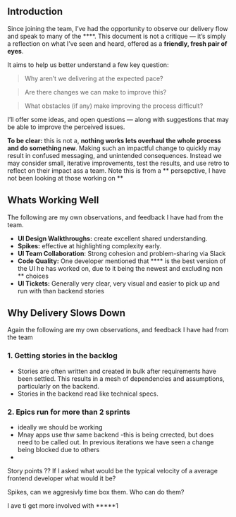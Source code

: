 ## Introduction

Since joining the team, I’ve had the opportunity to observe our delivery flow and speak to many of the ****. This document is not a critique — it’s simply a reflection on what I’ve seen and heard, offered as a __friendly, fresh pair of eyes__.

It aims to help us better understand a few key question:

> Why aren’t we delivering at the expected pace?

> Are there changes we can make to improve this?

> What obstacles (if any) make improving the process difficult?

I’ll offer some ideas, and open questions — along with suggestions that may be able to improve the perceived issues.

__To be clear:__ this is not a, __nothing works lets overhaul the whole process and do something new__. Making such an impactful change to quickly may result in confused messaging, and unintended consequences. Instead we may consider small, iterative improvements, test the results, and use retro to reflect on their impact ass a team. Note this is from a ** persepctive, I have not been looking at those working on **


## Whats Working Well
The following are my own observations, and feedback I have had from the team.

* __UI Design Walkthroughs:__ create excellent shared understanding.
* __Spikes:__ effective at highlighting complexity early.
* __UI Team Collaboration__: Strong cohesion and problem-sharing via Slack
* __Code Quality:__ One developer mentioned that **** is the best version of the UI he has worked on, due to it being the newest and excluding non **  choices
* __UI Tickets:__ Generally very clear, very visual and easier to pick up and run with than backend stories

## Why Delivery Slows Down
Again the following are my own observations, and feedback I have had from the team

### 1. Getting stories in the backlog
* Stories are often written and created in bulk after requirements have been settled. This results in a mesh of dependencies and assumptions, particularly on the backend.
* Stories in the backend read like technical specs.
  
### 2. Epics run for more than 2 sprints
* ideally we should be working 
* Mnay apps use thw same backend -this is being crrected, but does need to be called out. In previous iterations we have seen a change being blocked due to others
* 


Story points ?? 
If I asked what would be the typical velocity of a average frontend developer what would it be?

Spikes, can we aggresivly time box them. Who can do them? 

I ave ti get more involved with *****1
